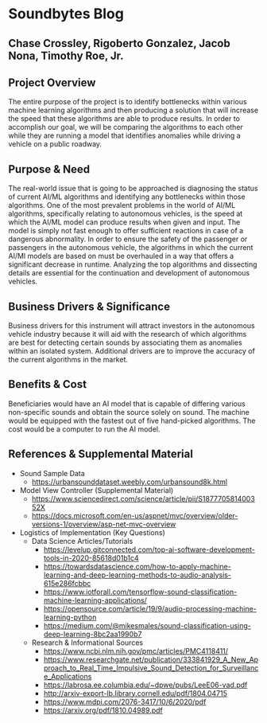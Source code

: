 # Soundbytes Blog
## Chase Crossley, Rigoberto Gonzalez, Jacob Nona, Timothy Roe, Jr.

## Project Overview
The entire purpose of the project is to identify bottlenecks within various machine learning algorithms and then producing a solution that will increase the speed that these algorithms are able to produce results. In order to accomplish our goal, we will be comparing the algorithms to each other while they are running a model that identifies anomalies while driving a vehicle on a public roadway.

## Purpose & Need
The real-world issue that is going to be approached is diagnosing the status of current AI/ML algorithms and identifying any bottlenecks within those algorithms. One of the most prevalent problems in the world of AI/ML algorithms, specifically relating to autonomous vehicles, is the speed at which the AI/ML model can produce results when given and input. The model is simply not fast enough to offer sufficient reactions in case of a dangerous abnormality. In order to ensure the safety of the passenger or passengers in the autonomous vehicle, the algorithms in which the current AI/Ml models are based on must be overhauled in a way that offers a significant decrease in runtime. Analyzing the top algorithms and dissecting details are essential for the continuation and development of autonomous vehicles.

## Business Drivers & Significance
Business drivers for this instrument will attract investors in the autonomous vehicle industry because it will aid with the research of which algorithms are best for detecting certain sounds by associating them as anomalies within an isolated system. Additional drivers are to improve the accuracy of the current algorithms in the market. 

## Benefits & Cost
Beneficiaries would have an AI model that is capable of differing various non-specific sounds and obtain the source solely on sound. The machine would be equipped with the fastest out of five hand-picked algorithms. The cost would be a computer to run the AI model. 

## References & Supplemental Material
- Sound Sample Data
  - https://urbansounddataset.weebly.com/urbansound8k.html
- Model View Controller (Supplemental Material)
  - https://www.sciencedirect.com/science/article/pii/S187770581400352X
  - https://docs.microsoft.com/en-us/aspnet/mvc/overview/older-versions-1/overview/asp-net-mvc-overview
- Logistics of Implementation (Key Questions)
  - Data Science Articles/Tutorials
    - https://levelup.gitconnected.com/top-ai-software-development-tools-in-2020-85618d01b1c4
    - https://towardsdatascience.com/how-to-apply-machine-learning-and-deep-learning-methods-to-audio-analysis-615e286fcbbc
    - https://www.iotforall.com/tensorflow-sound-classification-machine-learning-applications/
    - https://opensource.com/article/19/9/audio-processing-machine-learning-python
    - https://medium.com/@mikesmales/sound-classification-using-deep-learning-8bc2aa1990b7
  - Research & Informational Sources
    - https://www.ncbi.nlm.nih.gov/pmc/articles/PMC4118411/
    - https://www.researchgate.net/publication/333841929_A_New_Approach_to_Real_Time_Impulsive_Sound_Detection_for_Surveillance_Applications
    - https://labrosa.ee.columbia.edu/~dpwe/pubs/LeeE06-vad.pdf
    - http://arxiv-export-lb.library.cornell.edu/pdf/1804.04715
    - https://www.mdpi.com/2076-3417/10/6/2020/pdf
    - https://arxiv.org/pdf/1810.04989.pdf
